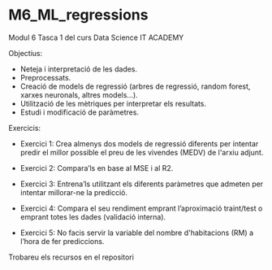 # M6_ML_regressions
Modul 6 Tasca 1 del curs Data Science IT ACADEMY

Objectius:
  - Neteja i interpretació de les dades.
  - Preprocessats.
  - Creació de models de regressió (arbres de regressió, random forest, xarxes neuronals, altres models...).
  - Utilització de les mètriques per interpretar els resultats.
  - Estudi i modificació de paràmetres.
  
  Exercicis:
  
  - Exercici 1: Crea almenys dos models de regressió diferents per intentar predir el millor possible el preu de les vivendes (MEDV) de l'arxiu adjunt.

  - Exercici 2: Compara’ls en base al MSE i al R2.

  - Exercici 3: Entrena’ls utilitzant els diferents paràmetres que admeten per intentar millorar-ne la predicció.

  - Exercici 4: Compara el seu rendiment emprant l’aproximació traint/test o emprant totes les dades (validació interna).

  - Exercici 5: No facis servir la variable del nombre d'habitacions (RM) a l’hora de fer prediccions.
  
  Trobareu els recursos en el repositori
